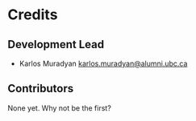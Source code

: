 # Credits


## Development Lead

* Karlos Muradyan <karlos.muradyan@alumni.ubc.ca>

## Contributors

None yet. Why not be the first?
